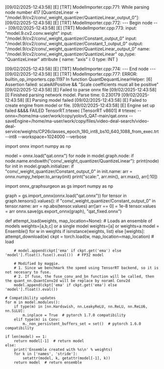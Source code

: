 [09/02/2025-12:43:58] [E] [TRT] ModelImporter.cpp:771: While parsing node number 417 [QuantizeLinear -> "/model.9/cv2/conv/_weight_quantizer/QuantizeLinear_output_0"]:
[09/02/2025-12:43:58] [E] [TRT] ModelImporter.cpp:772: --- Begin node ---
[09/02/2025-12:43:58] [E] [TRT] ModelImporter.cpp:773: input: "model.9.cv2.conv.weight"
input: "/model.9/cv2/conv/_weight_quantizer/Constant_output_0"
input: "/model.9/cv2/conv/_weight_quantizer/Constant_1_output_0"
output: "/model.9/cv2/conv/_weight_quantizer/QuantizeLinear_output_0"
name: "/model.9/cv2/conv/_weight_quantizer/QuantizeLinear"
op_type: "QuantizeLinear"
attribute {
  name: "axis"
  i: 0
  type: INT
}

[09/02/2025-12:43:58] [E] [TRT] ModelImporter.cpp:774: --- End node ---
[09/02/2025-12:43:58] [E] [TRT] ModelImporter.cpp:777: ERROR: builtin_op_importers.cpp:1197 In function QuantDequantLinearHelper:
[6] Assertion failed: scaleAllPositive && "Scale coefficients must all be positive"
[09/02/2025-12:43:58] [E] Failed to parse onnx file
[09/02/2025-12:43:58] [I] Finished parsing network model. Parse time: 0.230179
[09/02/2025-12:43:58] [E] Parsing model failed
[09/02/2025-12:43:58] [E] Failed to create engine from model or file.
[09/02/2025-12:43:58] [E] Engine set up failed
&&&& FAILED TensorRT.trtexec [TensorRT v8601] # trtexec --onnx=/home/ma-user/work/copy/yolov5_QAT-main/qat.onnx --saveEngine=/home/ma-user/work/copy/files/video-deal-search/video-deal-service/weights/CP26classes_epoch_180_int8_bs10_640_1088_from_exec.trt --int8 --workspace=1024000 --verbose







import onnx
import numpy as np

model = onnx.load("qat.onnx")
for node in model.graph.node:
    if node.name.endswith("conv/_weight_quantizer/QuantizeLinear"):
        print(node)
for init in model.graph.initializer:
    if "conv/_weight_quantizer/Constant_output_0" in init.name:
        arr = onnx.numpy_helper.to_array(init)
        print("scale:", arr.min(), arr.max(), arr[:10])









import onnx_graphsurgeon as gs
import numpy as np

graph = gs.import_onnx(onnx.load("qat.onnx"))
for tensor in graph.tensors().values():
    if "conv/_weight_quantizer/Constant_output_0" in tensor.name:
        arr = np.abs(tensor.values)
        arr[arr == 0] = 1e-8
        tensor.values = arr
onnx.save(gs.export_onnx(graph), "qat_fixed.onnx")








def attempt_load(weights, map_location=None):
    # Loads an ensemble of models weights=[a,b,c] or a single model weights=[a] or weights=a
    model = Ensemble()
    for w in weights if isinstance(weights, list) else [weights]:
        attempt_download(w)
        ckpt = torch.load(w, map_location=map_location)  # load

        # model.append(ckpt['ema' if ckpt.get('ema') else 'model'].float().fuse().eval())  # FP32 model

        # Modified by maggie.
        # 1. Since we benchmark the speed using TensorRT backend, so it is not necesary to fuse.
        # 2. If fuse, the fuse_conv_and_bn function will be called, then the quant_nn.QuantConv2d will be replace by noraml Conv2d
        model.append(ckpt['ema' if ckpt.get('ema') else 'model'].float().eval())

    # Compatibility updates
    for m in model.modules():
        if type(m) in [nn.Hardswish, nn.LeakyReLU, nn.ReLU, nn.ReLU6, nn.SiLU]:
            m.inplace = True  # pytorch 1.7.0 compatibility
        elif type(m) is Conv:
            m._non_persistent_buffers_set = set()  # pytorch 1.6.0 compatibility

    if len(model) == 1:
        return model[-1]  # return model
    else:
        print('Ensemble created with %s\n' % weights)
        for k in ['names', 'stride']:
            setattr(model, k, getattr(model[-1], k))
        return model  # return ensemble
